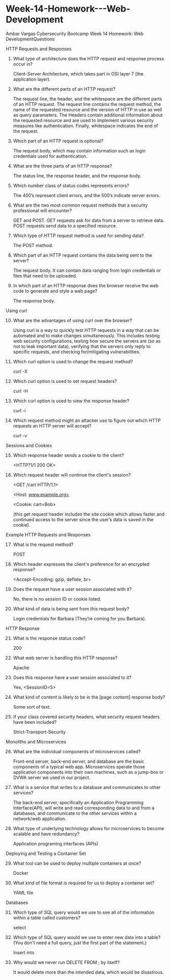 # Week-14-Homework---Web-Development

Ambar Vargas
Cybersecurity Bootcamp
Week 14 Homework:
Web DevelopmentQuestions

HTTP Requests and Responses

1. What type of architecture does the HTTP request and response process occur in?

      Client-Server Architecture, which takes part in OSI layer 7 (the application layer). 



2. What are the different parts of an HTTP request?
  
      The request line, the header, and the whitespace are the different parts of an HTTP request. The request line contains the request method, the name of the requested resource and the version of HTTP in use as well as query parameters. The Headers contain additional information about the requested resource and are used to implement various security measures like authentication. Finally, whitespace indicates the end of the request.



3. Which part of an HTTP request is optional?
  
      The request body, which may contain information such as login credentials used for authentication.


4. What are the three parts of an HTTP response?
  
      The status line, the response header, and the response body.


5. Which number class of status codes represents errors?
  
      The 400’s represent client errors, and the 500’s indicate server errors.


6. What are the two most common request methods that a security professional will encounter?
  
      GET and POST. GET requests ask for data from a server to retrieve data. POST requests send data to a specified resource.


7. Which type of HTTP request method is used for sending data?
  
      The POST method.


8. Which part of an HTTP request contains the data being sent to the server?
  
      The request body. It can contain data ranging from login credentials or files that need to be uploaded.


9. In which part of an HTTP response does the browser receive the web code to generate and style a web page?
  
      The response body. 



Using curl


10. What are the advantages of using curl over the browser?
  
      Using curl is a way to quickly test HTTP requests in a way that can be automated and to make changes simultaneously. This includes testing web security  configurations, testing how secure the servers are (so as not to leak important data), verifying that the servers only reply to specific requests, and checking for/mitigating vulnerabilities.


11. Which curl option is used to change the request method?
  
      curl -X


12. Which curl option is used to set request headers?
  
      curl -H


13. Which curl option is used to view the response header?
  
      curl -i


14. Which request method might an attacker use to figure out which HTTP requests an HTTP server will accept?
  
      curl -v



Sessions and Cookies


15. Which response header sends a cookie to the client?
  
      <HTTP?1/1 200 OK>


16. Which request header will continue the client's session?
 
     <GET /cart HTTP/1.1>
  
     <Host: www.example.org>
  
     <Cookie: cart=Bob>
  
    (this get request header includes the site cookie which allows faster and continued access to the server since the user’s data is saved in the cookie). 


Example HTTP Requests and Responses



17. What is the request method?
  
      POST


18. Which header expresses the client's preference for an encrypted response?
 
      <Accept-Encoding: gzip, deflate, br> 


19. Does the request have a user session associated with it?
 
      No, there is no session ID or cookie listed.
  

20. What kind of data is being sent from this request body?
  
      Login credentials for Barbara (They’re coming for you Barbara). 



HTTP Response


21. What is the response status code?
  
      200


22. What web server is handling this HTTP response?
  
      Apache


23. Does this response have a user session associated to it?
  
      Yes, <SessionID=5>


24. What kind of content is likely to be in the [page content] response body?
 
      Some sort of text.


25. If your class covered security headers, what security request headers have been included?
 
      Strict-Transport-Security



Monoliths and Microservices


26. What are the individual components of microservices called?
  
      Front-end server, back-end server, and database are the basic components of a typical web app. Microservices sperate those application components into their own machines, such as a jump-box or DVWA server we used in our project. 


27. What is a service that writes to a database and communicates to other services?
  
      The back-end server, specifically an Application Programming Interface(API), will write and read corresponding data to and from a databases, and communicate to the other services within a network/web application.


28. What type of underlying technology allows for microservices to become scalable and have redundancy?
  
      Application programing interfaces (APIs)



Deploying and Testing a Container Set


29. What tool can be used to deploy multiple containers at once?
 
      Docker


30. What kind of file format is required for us to deploy a container set?
 
      YAML file



Databases


31. Which type of SQL query would we use to see all of the information within a table called customers?
   
    select


32. Which type of SQL query would we use to enter new data into a table? (You don't need a full query, just the first part of the statement.)
  
    Insert into


33. Why would we never run DELETE FROM <table-name>; by itself?
  
    It would delete more than the intended data, which would be disastrous. 
